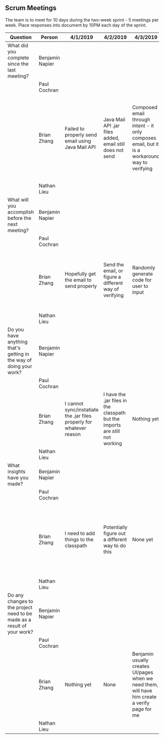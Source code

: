 ## Scrum Meetings
The team is to meet for 10 days during the two-week sprint - 5 meetings per week. Place responses into document by 10PM each day of the sprint.

Question    |          Person                                             | 4/1/2019 | 4/2/2019 | 4/3/2019 | 4/4/2019 | 4/5/2019 | 4/8/2019 | 4/9/2019 | 4/10/2019 | 4/11/2019 | 4/12/2019 |
------------|---------------------------------------------------------------------|-----|-----|-----|-----|-----|-----|-----|----|-----|-----|                                                              
| What did you complete since the last meeting? | Benjamin Napier |   
|            | Paul Cochran |   
|            | Brian Zhang |   Failed to properly send email using Java Mail API | Java Mail API .jar files added, email still does not send | Composed email through intent - it only composes email, but it is a workaround way to verifying | Verifying email works but is definitely not perfect. I started talking to Nathan about how to structure teams | Started creating teams collection | Made it so that players can be added | The create teams now has some form of error handling | Used query to get data from athletes | Cleaned up some code from previous sections and worked on documentation | Finished documentation
|            | Nathan Lieu |
| What will you accomplish before the next meeting? | Benjamin Napier | 
|            | Paul Cochran |   
|            | Brian Zhang |   Hopefully get the email to send properly | Send the email, or figure a different way of verifying | Randomly generate code for user to input | Start creating teams from coaches | Have it so the coach can properly add athletes to the team | Error handle the coach adding athletes | Make it so the teams is connected to other parts of the program - The leaderboard depends on team | There are pieces of code that need to be reformatted to fit in with how we currently do things | Work on some of the documentation and help the others when needed | Finish documentation
|            | Nathan Lieu |
| Do you have anything that's getting in the way of doing your work? | Benjamin Napier | 
|            | Paul Cochran |   
|            | Brian Zhang |   I cannot sync/instatiate the .jar files properly for whatever reason | I have the .jar files in the classpath but the imports are still not working | Nothing yet | None | Not sure on how to add the specific amount of athletes to a team | Don't know how to link athletes with teams | Don't know how to verify an athlete is an actual athelete | Need to learn query stuff | None | Nothing
|            | Nathan Lieu |
| What insights have you made? | Benjamin Napier | 
|            | Paul Cochran |   
|            | Brian Zhang |   I need to add things to the classpath | Potentially figure out a different way to do this | None yet | It is not the most secure verifying but it works | We should work together to determine how to format db could run into problems later | The way it set up currently, create teams cannot verify | None | Queries are very important for all of the remaining stuff we need to do | None | None
|            | Nathan Lieu |
| Do any changes to the project need to be made as a result of your work? | Benjamin Napier | 
|            | Paul Cochran |   
|            | Brian Zhang |   Nothing yet | None | Benjamin usually creates UI/pages when we need them, will have him create a verify page for me | The database could potentially need a bool value for if they are verified or not | None | Nothing yet | Paul needs information from the teams to create leaderboard properly | Nothing | Nope | No
|            | Nathan Lieu |
